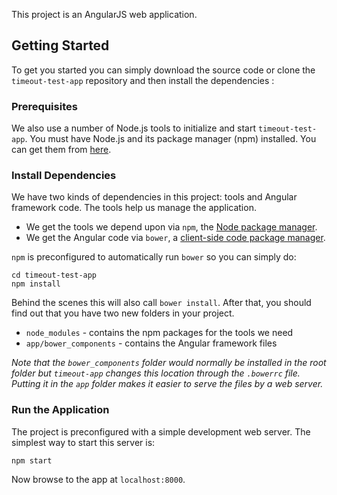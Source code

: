 
This project is an AngularJS web application. 


## Getting Started

To get you started you can simply download the source code or clone the `timeout-test-app` repository and then install the dependencies :

### Prerequisites

We also use a number of Node.js tools to initialize and start `timeout-test-app`. You must have Node.js
and its package manager (npm) installed. You can get them from [here](https://nodejs.org/en/).

### Install Dependencies

We have two kinds of dependencies in this project: tools and Angular framework code. The tools help
us manage the application.

* We get the tools we depend upon via `npm`, the [Node package manager](https://www.npmjs.com/).
* We get the Angular code via `bower`, a [client-side code package manager](https://bower.io/).

`npm` is preconfigured to automatically run `bower` so you can simply do:

```
cd timeout-test-app
npm install
```

Behind the scenes this will also call `bower install`. After that, you should find out that you have
two new folders in your project.

* `node_modules` - contains the npm packages for the tools we need
* `app/bower_components` - contains the Angular framework files

*Note that the `bower_components` folder would normally be installed in the root folder but
`timeout-app` changes this location through the `.bowerrc` file. Putting it in the `app` folder
makes it easier to serve the files by a web server.*

### Run the Application

The project is preconfigured with a simple development web server. The simplest way to start
this server is:

```
npm start
```

Now browse to the app at `localhost:8000`.





